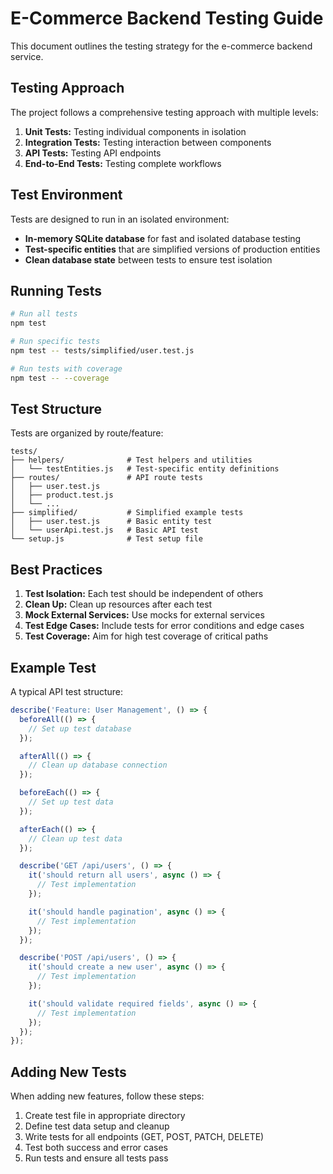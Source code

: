 # E-Commerce Backend Testing Guide

This document outlines the testing strategy for the e-commerce backend service.

## Testing Approach

The project follows a comprehensive testing approach with multiple levels:

1. **Unit Tests:** Testing individual components in isolation
2. **Integration Tests:** Testing interaction between components
3. **API Tests:** Testing API endpoints
4. **End-to-End Tests:** Testing complete workflows

## Test Environment

Tests are designed to run in an isolated environment:

- **In-memory SQLite database** for fast and isolated database testing
- **Test-specific entities** that are simplified versions of production entities
- **Clean database state** between tests to ensure test isolation

## Running Tests

```bash
# Run all tests
npm test

# Run specific tests
npm test -- tests/simplified/user.test.js

# Run tests with coverage
npm test -- --coverage
```

## Test Structure

Tests are organized by route/feature:

```
tests/
├── helpers/              # Test helpers and utilities
│   └── testEntities.js   # Test-specific entity definitions
├── routes/               # API route tests
│   ├── user.test.js
│   ├── product.test.js
│   └── ...
├── simplified/           # Simplified example tests
│   ├── user.test.js      # Basic entity test
│   └── userApi.test.js   # Basic API test
└── setup.js              # Test setup file
```

## Best Practices

1. **Test Isolation:** Each test should be independent of others
2. **Clean Up:** Clean up resources after each test
3. **Mock External Services:** Use mocks for external services
4. **Test Edge Cases:** Include tests for error conditions and edge cases
5. **Test Coverage:** Aim for high test coverage of critical paths

## Example Test

A typical API test structure:

```javascript
describe('Feature: User Management', () => {
  beforeAll(() => {
    // Set up test database
  });

  afterAll(() => {
    // Clean up database connection
  });

  beforeEach(() => {
    // Set up test data
  });

  afterEach(() => {
    // Clean up test data
  });

  describe('GET /api/users', () => {
    it('should return all users', async () => {
      // Test implementation
    });

    it('should handle pagination', async () => {
      // Test implementation
    });
  });

  describe('POST /api/users', () => {
    it('should create a new user', async () => {
      // Test implementation
    });

    it('should validate required fields', async () => {
      // Test implementation
    });
  });
});
```

## Adding New Tests

When adding new features, follow these steps:

1. Create test file in appropriate directory
2. Define test data setup and cleanup
3. Write tests for all endpoints (GET, POST, PATCH, DELETE)
4. Test both success and error cases
5. Run tests and ensure all tests pass